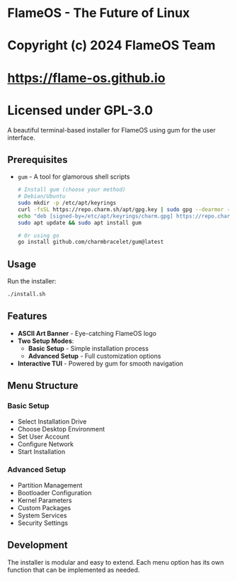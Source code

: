 # FlameOS - The Future of Linux
# Copyright (c) 2024 FlameOS Team
# https://flame-os.github.io
# Licensed under GPL-3.0

A beautiful terminal-based installer for FlameOS using gum for the user interface.

## Prerequisites

- `gum` - A tool for glamorous shell scripts
  ```bash
  # Install gum (choose your method)
  # Debian/Ubuntu
  sudo mkdir -p /etc/apt/keyrings
  curl -fsSL https://repo.charm.sh/apt/gpg.key | sudo gpg --dearmor -o /etc/apt/keyrings/charm.gpg
  echo "deb [signed-by=/etc/apt/keyrings/charm.gpg] https://repo.charm.sh/apt/ * *" | sudo tee /etc/apt/sources.list.d/charm.list
  sudo apt update && sudo apt install gum
  
  # Or using go
  go install github.com/charmbracelet/gum@latest
  ```

## Usage

Run the installer:
```bash
./install.sh
```

## Features

- **ASCII Art Banner** - Eye-catching FlameOS logo
- **Two Setup Modes**:
  - **Basic Setup** - Simple installation process
  - **Advanced Setup** - Full customization options
- **Interactive TUI** - Powered by gum for smooth navigation

## Menu Structure

### Basic Setup
- Select Installation Drive
- Choose Desktop Environment  
- Set User Account
- Configure Network
- Start Installation

### Advanced Setup
- Partition Management
- Bootloader Configuration
- Kernel Parameters
- Custom Packages
- System Services
- Security Settings

## Development

The installer is modular and easy to extend. Each menu option has its own function that can be implemented as needed.
